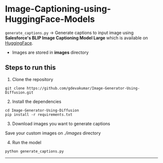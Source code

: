 # Image-Captioning-using-HuggingFace-Models

`generate_captions.py` -> Generate captions to input image using **Salesforce's BLIP Image Captioning Model Large** which is available on [HuggingFace](https://huggingface.co/Salesforce/blip-image-captioning-large).

- Images are stored in **images** directory

## Steps to run this
1. Clone the repository

```
git clone https://github.com/gdevakumar/Image-Generator-Using-Diffusion.git
```

2. Install the dependencies

```
cd Image-Generator-Using-Diffusion
pip install -r requirements.txt
```

3. Download images you want to generate captions

Save your custom images on *./images* directory

4. Run the model

```
python generate_captions.py
```

<hr>
